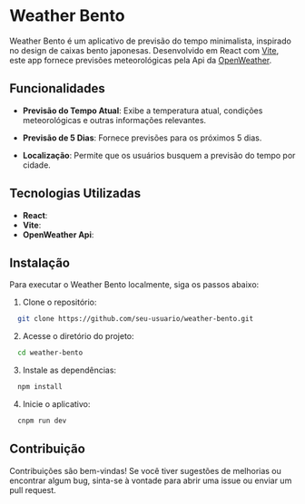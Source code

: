 # Weather Bento

Weather Bento é um aplicativo de previsão do tempo minimalista, inspirado no design de caixas bento japonesas. Desenvolvido em React com [Vite](https://vitejs.dev/ "Vite"), este app fornece previsões meteorológicas pela Api da [OpenWeather](https://openweathermap.org/api "OpenWeather").

## Funcionalidades

- **Previsão do Tempo Atual**: Exibe a temperatura atual, condições meteorológicas e outras informações relevantes.

- **Previsão de 5 Dias**: Fornece previsões para os próximos 5 dias.

- **Localização**: Permite que os usuários busquem a previsão do tempo por cidade.

## Tecnologias Utilizadas

- **React**:
- **Vite**:
- **OpenWeather Api**:

## Instalação

Para executar o Weather Bento localmente, siga os passos abaixo:

1. Clone o repositório:

```bash
  git clone https://github.com/seu-usuario/weather-bento.git
```

2. Acesse o diretório do projeto:

```bash
  cd weather-bento
```

3. Instale as dependências:

```bash
  npm install
```

4. Inicie o aplicativo:

```bash
  cnpm run dev
```

## Contribuição

Contribuições são bem-vindas! Se você tiver sugestões de melhorias ou encontrar algum bug, sinta-se à vontade para abrir uma issue ou enviar um pull request.
